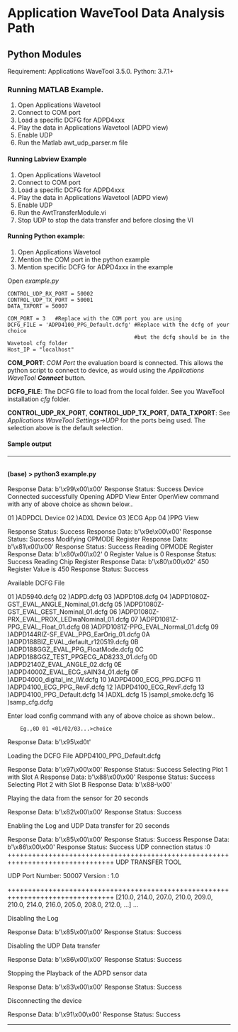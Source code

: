 # Application WaveTool Data Analysis Path

## Python Modules

Requirement: Applications WaveTool 3.5.0.
Python: 3.7.1+

### Running MATLAB Example. 
1.	Open Applications Wavetool
2.	Connect to COM port
3.	Load a specific DCFG for ADPD4xxx
4.	Play the data in Applications Wavetool (ADPD view)
5.	Enable UDP
6.	Run the Matlab awt_udp_parser.m file

#### Running Labview Example
1.	Open Applications Wavetool
2.	Connect to COM port
3.	Load a specific DCFG for ADPD4xxx
4.	Play the data in Applications Wavetool (ADPD view)
5.	Enable UDP
6.  Run the AwtTransferModule.vi
7.  Stop UDP to stop the data transfer and before closing the VI

#### Running Python example:
1.	Open Applications Wavetool
2.	Mention the COM port in the python example
3.	Mention specific DCFG for ADPD4xxx in the example

Open *example.py*

```
CONTROL_UDP_RX_PORT = 50002
CONTROL_UDP_TX_PORT = 50001
DATA_TXPORT = 50007

COM_PORT = 3   #Replace with the COM port you are using
DCFG_FILE = 'ADPD4100_PPG_Default.dcfg' #Replace with the dcfg of your choice 
                                        #but the dcfg should be in the Wavetool cfg folder
Host_IP = "localhost"
```
**COM_PORT**: *COM Port* the evaluation board is connected. This allows the python script to connect to device, as would using the *Applications WaveTool **Connect*** button.

**DCFG_FILE**: The DCFG file to load from the local folder. See you WaveTool installation *cfg* folder.

**CONTROL_UDP_RX_PORT**, **CONTROL_UDP_TX_PORT**, **DATA_TXPORT**: See *Applications WaveTool Settings->UDP* for the ports being used. The selection above is the default selection.

#### Sample output

---
\
**(base) > python3 example.py**\
\
Response Data:  b'\x99\x00\x00'
Response Status: Success
Device Connected successfully
Opening ADPD View
Enter OpenView command with any of above choice as shown below..

01 )ADPDCL Device
02 )ADXL Device
03 )ECG App
04 )PPG View

Response Status: Success
Response Data:  b'\x9e\x00\x00'
Response Status: Success
Modifying OPMODE Register
Response Data:  b'\x81\x00\x00'
Response Status: Success
Reading OPMODE Register
Response Data:  b'\x80\x00\x02' 0
Register Value is  0
Response Status: Success
Reading Chip Register
Response Data:  b'\x80\x00\x02' 450
Register Value is  450
Response Status: Success

Available DCFG File

01 )AD5940.dcfg
02 )ADPD.dcfg
03 )ADPD108.dcfg
04 )ADPD1080Z-GST_EVAL_ANGLE_Nominal_01.dcfg
05 )ADPD1080Z-GST_EVAL_GEST_Nominal_01.dcfg
06 )ADPD1080Z-PRX_EVAL_PROX_LEDwaNominal_01.dcfg
07 )ADPD1081Z-PPG_EVAL_Float_01.dcfg
08 )ADPD1081Z-PPG_EVAL_Normal_01.dcfg
09 )ADPD144RIZ-SF_EVAL_PPG_EarOrig_01.dcfg
0A )ADPD188BIZ_EVAL_default_r120519.dcfg
0B )ADPD188GGZ_EVAL_PPG_FloatMode.dcfg
0C )ADPD188GGZ_TEST_PPGECG_AD8233_01.dcfg
0D )ADPD2140Z_EVAL_ANGLE_02.dcfg
0E )ADPD4000Z_EVAL_ECG_sAIN34_01.dcfg
0F )ADPD4000_digital_int_IW.dcfg
10 )ADPD4000_ECG_PPG.DCFG
11 )ADPD4100_ECG_PPG_RevF.dcfg
12 )ADPD4100_ECG_RevF.dcfg
13 )ADPD4100_PPG_Default.dcfg
14 )ADXL.dcfg
15 )sampl_smoke.dcfg
16 )samp_cfg.dcfg

Enter load config command with any of above choice as shown below..

        Eg.,0D 01 <01/02/03...>choice

Response Data:  b'\x95\xd0t'

Loading the DCFG File ADPD4100_PPG_Default.dcfg 

Response Data:  b'\x97\x00\x00'
Response Status: Success
Selecting Plot 1 with Slot A
Response Data:  b'\x88\x00\x00'
Response Status: Success
Selecting Plot 2 with Slot B
Response Data:  b'\x88-\x00'

Playing the data from the sensor for 20 seconds 

Response Data:  b'\x82\x00\x00'
Response Status: Success

Enabling the Log and UDP Data transfer for 20 seconds 

Response Data:  b'\x85\x00\x00'
Response Status: Success
Response Data:  b'\x86\x00\x00'
Response Status: Success
UDP connection status :0
++++++++++++++++++++++++++++++++++++++++++++++++++++++++++++++++++++++++++++++++
                        UDP TRANSFER TOOL

UDP Port Number: 50007
Version        : 1.0

++++++++++++++++++++++++++++++++++++++++++++++++++++++++++++++++++++++++++++++++
[210.0, 214.0, 207.0, 210.0, 209.0, 210.0, 214.0, 216.0, 205.0, 208.0, 212.0, ...] 
... 

Disabling the Log 

Response Data:  b'\x85\x00\x00'
Response Status: Success

Disabling the UDP Data transfer

Response Data:  b'\x86\x00\x00'
Response Status: Success

Stopping the Playback of the ADPD sensor data 

Response Data:  b'\x83\x00\x00'
Response Status: Success

Disconnecting the device 

Response Data:  b'\x91\x00\x00'
Response Status: Success

---

